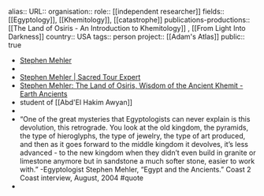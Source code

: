 alias::
URL::
organisation:: 
role:: [[independent researcher]] 
fields:: [[Egyptology]], [[Khemitology]], [[catastrophe]] 
publications-productions:: [[The Land of Osiris - An Introduction to Khemitology]] , [[From Light Into Darkness]] 
country:: USA
tags:: person
project:: [[Adam's Atlas]] 
public:: true

- [Stephen Mehler](http://www.gizapyramid.com/bio-mehler.htm)
-
- [Stephen Mehler | Sacred Tour Expert](https://www.sacredearthjourneys.ca/tour-leader/stephen-mehler)
- [Stephen Mehler: The Land of Osiris, Wisdom of the Ancient Khemit - Earth Ancients](https://www.earthancients.com/?portfolio=stephen-mehler-the-land-of-osiris-wisdom-of-the-ancient-khemit)
- student of [[Abd'El Hakim Awyan]]
-
- “One of the great mysteries that Egyptologists can never explain is this devolution, this retrograde. You look at the old kingdom, the pyramids, the type of hieroglyphs, the type of jewelry, the type of art produced, and then as it goes forward to the middle kingdom it devolves, it’s less advanced - to the new kingdom when they didn’t even build in granite or limestone anymore but in sandstone a much softer stone, easier to work with.” -Egyptologist Stephen Mehler, “Egypt and the Ancients.” Coast 2 Coast interview, August, 2004 #quote
-